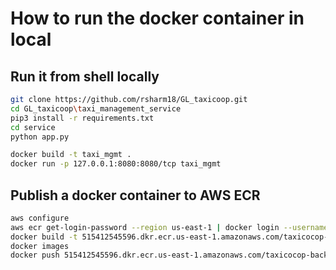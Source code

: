 # How to run the  docker container in local

## Run it from shell locally

```bash
git clone https://github.com/rsharm18/GL_taxicoop.git
cd GL_taxicoop\taxi_management_service
pip3 install -r requirements.txt
cd service
python app.py
```

```bash 
docker build -t taxi_mgmt .
docker run -p 127.0.0.1:8080:8080/tcp taxi_mgmt
```

## Publish a docker container to AWS ECR

```bash
aws configure
aws ecr get-login-password --region us-east-1 | docker login --username AWS --password-stdin 515412545596.dkr.ecr.us-east-1.amazonaws.com
docker build -t 515412545596.dkr.ecr.us-east-1.amazonaws.com/taxicocop-backend:taxi-management-service .
docker images
docker push 515412545596.dkr.ecr.us-east-1.amazonaws.com/taxicocop-backend:taxi-management-service
```